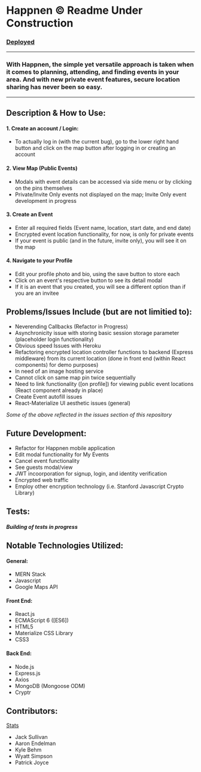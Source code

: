 # Happnen © Readme Under Construction
### [Deployed](https://aqueous-earth-83627.herokuapp.com/mapdisplay) 

---

### With Happnen, the simple yet versatile approach is taken when it comes to planning, attending, and finding events in your area. And with  new private event features, secure location sharing has never been so easy. 

---

## Description & How to Use:


#### 1. Create an account / Login:
* To actually log in (with the current bug), go to the lower right hand button
and click on the map button after logging in or 
creating an account

#### 2. View Map (Public Events)
 * Modals with event details can be accessed via side menu or by clicking on the pins themselves
 * Private/Invite Only events not displayed on the map; Invite Only event development in progress

#### 3. Create an Event
 * Enter all required fields (Event name, location, start date, and end date)
 * Encrypted event location functionality, for now, is only for private events
 * If your event is public (and in the future, invite only), you will see it on the map

 #### 4. Navigate to your Profile
 * Edit your profile photo and bio, using the save button to store each
 * Click on an event's respective button to see its detail modal
 * If it is an event that you created, you will see a different option than if you are an invitee 

## Problems/Issues Include (but are not limitied to):
* Neverending Callbacks (Refactor in Progress)
* Asynchronicity issue with storing basic session storage parameter (placeholder login functionality)
* Obvious speed Issues with Heroku
* Refactoring encrypted location controller functions to backend (Express middleware) from its current location (done in front end (within React components) for demo purposes)
* In need of an image hosting service
* Cannot click on same map pin twice sequentially
* Need to link functionality ([on profile]) for viewing public event locations (React component already in place)
* Create Event autofill issues
* React-Materialize UI aesthetic issues (general)

_Some of the above reflected in the issues section of this repository_

## Future Development:
* Refactor for Happnen mobile application
* Edit modal functionality for My Events
* Cancel event functionality
* See guests modal/view
* JWT incoorporation for signup, login, and identity verification
* Encrypted web traffic 
* Employ other encryption technology (i.e. Stanford Javascript Crypto Library)

## Tests:
##### _Building of tests in progress_ 

## Notable Technologies Utilized:

#### General: 
* MERN Stack
* Javascript
* Google Maps API <br/>

#### Front End: 
* React.js
* ECMAScript 6 ([ES6])
* HTML5
* Materialize CSS Library
* CSS3

#### Back End:
* Node.js
* Express.js
* Axios
* MongoDB (Mongoose ODM)
* Cryptr



## Contributors:
[Stats](https://github.com/thesullivantage/Happnen/graphs/contributors)
* Jack Sullivan
* Aaron Endelman
* Kyle Behm
* Wyatt Simpson
* Patrick Joyce
